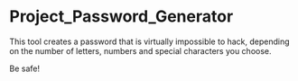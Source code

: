 # Project_Password_Generator

This tool creates a password that is virtually impossible to hack, depending on the number of letters, numbers and special characters you choose.

Be safe!
